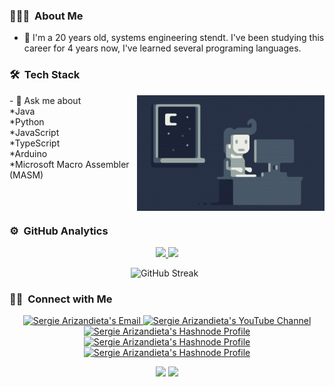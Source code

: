 <!-- ## 👋 &nbsp;Hey there! -->

### 👨🏻‍💻 &nbsp;About Me

- 🌱 I'm a 20 years old, systems engineering stendt. I've been studying this career for 4 years now, I've learned several programing languages.<br>




### 🛠 &nbsp;Tech Stack

<img alt="Night Coding" src="https://raw.githubusercontent.com/AVS1508/AVS1508/master/assets/Night-Coding.gif" align="right"/>
- 💬 Ask me about <br>
*Java <br>
*Python <br>
*JavaScript <br>
*TypeScript <br>
*Arduino <br>
*Microsoft Macro Assembler (MASM)  <br>

<br/><br/>
### ⚙️ &nbsp;GitHub Analytics

<p align="center">
<a href="https://github.com/SergieArizandieta">
  <img height="180em" src="https://github-readme-stats-eight-theta.vercel.app/api?username=SergieArizandieta&show_icons=true&theme=algolia&include_all_commits=true&count_private=true"/>
  <img height="180em" src="https://github-readme-stats-eight-theta.vercel.app/api/top-langs/?username=SergieArizandieta&layout=compact&langs_count=8&theme=algolia"/>
</a>

</p>
<div align="center">



![GitHub Streak](https://github-readme-streak-stats.herokuapp.com/?user=SergieArizandieta&theme=dark&count_private=true&bg_color=0d1116&title_color=ce09ec&text_color=a4aacb&icon_color=007ec6)
&nbsp;


</div>

### 🤝🏻 &nbsp;Connect with Me

<p align="center">
  <a href="mailto:sergiearizandieta@gmail.com">
    <img src="https://www.vectorlogo.zone/logos/gmail/gmail-tile.svg" alt="Sergie Arizandieta's Email" height="30" width="30">
  </a>
  
  <a href="https://www.youtube.com/@SergieArizandieta">
    <img src="https://www.vectorlogo.zone/logos/youtube/youtube-tile.svg" alt="Sergie Arizandieta's YouTube Channel" height="30" width="30">
  </a>

  <a href="https://twitter.com/SerchiBoi">
    <img src="https://www.vectorlogo.zone/logos/twitter/twitter-tile.svg" alt="Sergie Arizandieta's Hashnode Profile" height="30" width="30">
  </a>

   <a href="https://www.twitch.tv/serchiboi/about">
    <img src="https://www.vectorlogo.zone/logos/twitch/twitch-tile.svg" alt="Sergie Arizandieta's Hashnode Profile" height="30" width="30">
  </a>

  <a href="https://www.paypal.com/donate/?hosted_button_id=FEPY38AFV44Q8">
    <img src="https://www.vectorlogo.zone/logos/paypal/paypal-icon.svg" alt="Sergie Arizandieta's Hashnode Profile" height="30" width="30">
  </a>

  </div>


  
</p>

<p align="center">
<img src="https://komarev.com/ghpvc/?username=Serch-ING&style=flat-square"/> 
<img src="https://visitor-badge.glitch.me/badge?page_id=Serch-ING.Serch-ING"/> 
</a>
</p>
